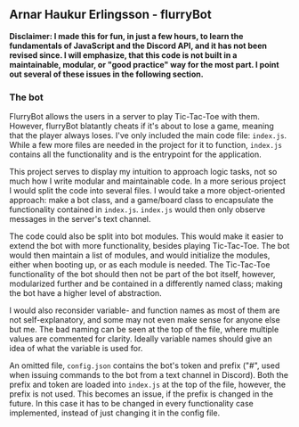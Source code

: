## Arnar Haukur Erlingsson - flurryBot

**Disclaimer: I made this for fun, in just a few hours, to learn the fundamentals of JavaScript and the Discord API, and it has not been revised since. I will emphasize, that this code is not built in a maintainable, modular, or "good practice" way for the most part. I point out several of these issues in the following section.**

### The bot
FlurryBot allows the users in a server to play Tic-Tac-Toe with them. However, flurryBot blatantly cheats if it's about to lose a game, meaning that the player always loses. I've only included the main code file: `index.js`. While a few more files are needed in the project for it to function, `index.js` contains all the functionality and is the entrypoint for the application.

This project serves to display my intuition to approach logic tasks, not so much how I write modular and maintainable code. In a more serious project I would split the code into several files. I would take a more object-oriented approach: make a bot class, and a game/board class to encapsulate the functionality contained in `index.js`. `index.js` would then only observe messages in the server's text channel.

The code could also be split into bot modules. This would make it easier to extend the bot with more functionality, besides playing Tic-Tac-Toe. The bot would then maintain a list of modules, and would initialize the modules, either when booting up, or as each module is needed. The Tic-Tac-Toe functionality of the bot should then not be part of the bot itself, however, modularized further and be contained in a differently named class; making the bot have a higher level of abstraction.

I would also reconsider variable- and function names as most of them are not self-explanatory, and some may not even make sense for anyone else but me. The bad naming can be seen at the top of the file, where multiple values are commented for clarity. Ideally variable names should give an idea of what the variable is used for.

An omitted file, `config.json` contains the bot's token and prefix ("#", used when issuing commands to the bot from a text channel in Discord). Both the prefix and token are loaded into `index.js` at the top of the file, however, the prefix is not used. This becomes an issue, if the prefix is changed in the future. In this case it has to be changed in every functionality case implemented, instead of just changing it in the config file. 
